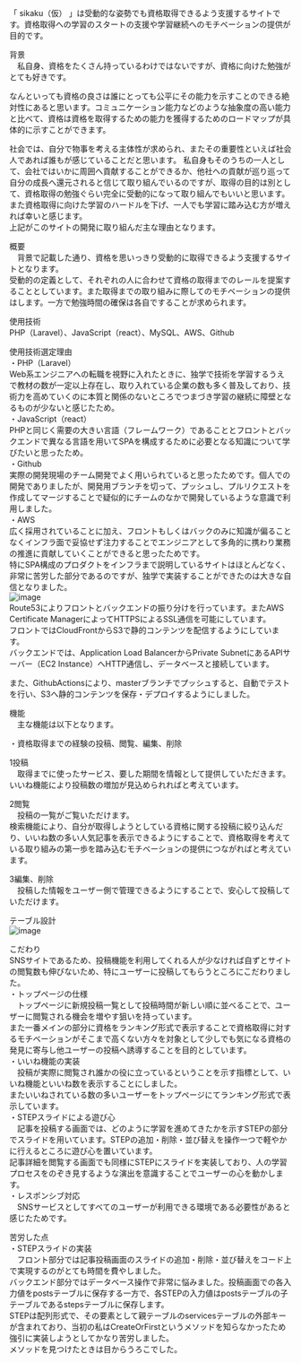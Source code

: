 「 sikaku（仮） 」は受動的な姿勢でも資格取得できるよう支援するサイトです。資格取得への学習のスタートの支援や学習継続へのモチベーションの提供が目的です。  

背景　  
　私自身、資格をたくさん持っているわけではないですが、資格に向けた勉強がとても好きです。  

なんといっても資格の良さは誰にとっても公平にその能力を示すことのできる絶対性にあると思います。コミュニケーション能力などのような抽象度の高い能力と比べて、資格は資格を取得するための能力を獲得するためのロードマップが具体的に示すことができます。  

社会では、自分で物事を考える主体性が求められ、またその重要性といえば社会人であれば誰もが感じていることだと思います。  私自身もそのうちの一人として、会社ではいかに周囲へ貢献することができるか、他社への貢献が巡り巡って自分の成長へ還元されると信じて取り組んでいるのですが、取得の目的は別として、資格取得の勉強ぐらい完全に受動的になって取り組んでもいいと思います。また資格取得に向けた学習のハードルを下げ、一人でも学習に踏み込む方が増えれば幸いと感じます。  
上記がこのサイトの開発に取り組んだ主な理由となります。  


概要　  
　背景で記載した通り、資格を思いっきり受動的に取得できるよう支援するサイトとなります。  
受動的の定義として、それぞれの人に合わせて資格の取得までのレールを提案することとしています。また取得までの取り組みに際してのモチベーションの提供はします。一方で勉強時間の確保は各自ですることが求められます。  


使用技術  
PHP（Laravel）、JavaScript（react）、MySQL、AWS、Github


使用技術選定理由  
・PHP（Laravel）  
Web系エンジニアへの転職を視野に入れたときに、独学で技術を学習するうえで教材の数が一定以上存在し、取り入れている企業の数も多く普及しており、技術力を高めていくのに本質と関係のないところでつまづき学習の継続に障壁となるものが少ないと感じたため。  
・JavaScript（react）  
PHPと同じく需要の大きい言語（フレームワーク）であることとフロントとバックエンドで異なる言語を用いてSPAを構成するために必要となる知識について学びたいと思ったため。  
・Github  
実際の開発現場のチーム開発でよく用いられていると思ったためです。個人での開発でありましたが、開発用ブランチを切って、プッシュし、プルリクエストを作成してマージすることで疑似的にチームのなかで開発しているような意識で利用しました。  
・AWS  
広く採用されていることに加え、フロントもしくはバックのみに知識が偏ることなくインフラ面で妥協せず注力することでエンジニアとして多角的に携わり業務の推進に貢献していくことができると思ったためです。  
特にSPA構成のプロダクトをインフラまで説明しているサイトはほとんどなく、非常に苦労した部分であるのですが、独学で実装することができたのは大きな自信となりました。  
![image](https://github.com/yudestiny/sikaku/assets/145823448/76fcd918-e72a-4509-b570-5c9d3d7acadd)  
Route53によりフロントとバックエンドの振り分けを行っています。またAWS Certificate ManagerによってHTTPSによるSSL通信を可能にしています。  
フロントではCloudFrontからS3で静的コンテンツを配信するようにしています。  
バックエンドでは、Application Load BalancerからPrivate SubnetにあるAPIサーバー（EC2 Instance）へHTTP通信し、データベースと接続しています。  
  
また、GithubActionsにより、masterブランチでプッシュすると、自動でテストを行い、S3へ静的コンテンツを保存・デプロイするようにしました。  


機能  
　主な機能は以下となります。  


・資格取得までの経験の投稿、閲覧、編集、削除  


1投稿  
　取得までに使ったサービス、要した期間を情報として提供していただきます。  
いいね機能により投稿数の増加が見込められればと考えています。  


2閲覧  
　投稿の一覧がご覧いただけます。  
検索機能により、自分が取得しようとしている資格に関する投稿に絞り込んだり、いいね数の多い人気記事を表示できるようにすることで、資格取得を考えている取り組みの第一歩を踏み込むモチベーションの提供につながればと考えています。  


3編集、削除  
　投稿した情報をユーザー側で管理できるようにすることで、安心して投稿していただけます。  


テーブル設計  
![image](https://github.com/yudestiny/sikaku/assets/145823448/3c470500-0fde-4028-8c88-dc35978e0243)  



こだわり  
SNSサイトであるため、投稿機能を利用してくれる人が少なければ自ずとサイトの閲覧数も伸びないため、特にユーザーに投稿してもらうところにこだわりました。  
・トップページの仕様  
　トップページに新規投稿一覧として投稿時間が新しい順に並べることで、ユーザーに閲覧される機会を増やす狙いを持っています。  
また一番メインの部分に資格をランキング形式で表示することで資格取得に対するモチベーションがそこまで高くない方々を対象として少しでも気になる資格の発見に寄与し他ユーザーの投稿へ誘導することを目的としています。  
・いいね機能の実装  
　投稿が実際に閲覧され誰かの役に立っているということを示す指標として、いいね機能といいね数を表示することにしました。  
またいいねされている数の多いユーザーをトップページにてランキング形式で表示しています。  
・STEPスライドによる遊び心  
　記事を投稿する画面では、どのように学習を進めてきたかを示すSTEPの部分でスライドを用いています。STEPの追加・削除・並び替えを操作一つで軽やかに行えるところに遊び心を置いています。  
記事詳細を閲覧する画面でも同様にSTEPにスライドを実装しており、人の学習プロセスをのぞき見するような演出を意識することでユーザーの心を動かします。  
・レスポンシブ対応  
　SNSサービスとしてすべてのユーザーが利用できる環境である必要性があると感じたためです。  


苦労した点  
・STEPスライドの実装  
　フロント部分では記事投稿画面のスライドの追加・削除・並び替えをコード上で実現するのがとても時間を費やしました。  
 バックエンド部分ではデータベース操作で非常に悩みました。投稿画面での各入力値をpostsテーブルに保存する一方で、各STEPの入力値はpostsテーブルの子テーブルであるstepsテーブルに保存します。  
 STEPは配列形式で、その要素として親テーブルのservicesテーブルの外部キーが含まれており、当初の私はCreateOrFirstというメソッドを知らなかったため強引に実装しようとしてかなり苦労しました。  
 メソッドを見つけたときは目からうろこでした。  
